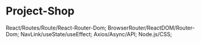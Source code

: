 # Project-Shop
React/Routes/Route/React-Router-Dom;
BrowserRouter/ReactDOM/Router-Dom;
NavLink/useState/useEffect;
Axios/Async/API;
Node.js/CSS;
